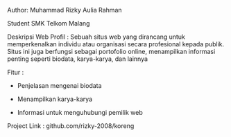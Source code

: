 Author: Muhammad Rizky Aulia Rahman

Student SMK Telkom Malang

Deskripsi Web Profil : Sebuah situs web yang dirancang untuk memperkenalkan individu atau organisasi secara profesional kepada publik. Situs ini juga berfungsi sebagai portofolio online, menampilkan informasi penting seperti biodata, karya-karya, dan lainnya

Fitur :

- Penjelasan mengenai biodata

- Menampilkan karya-karya

- Informasi untuk menguhubungi pemilik web

Project Link : github.com/rizky-2008/koreng
